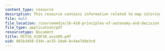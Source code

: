 ```yaml
---
content_type: resource
description: This resource contains information related to map coloring.
file: null
file_location: /coursemedia/16-410-principles-of-autonomy-and-decision-making-fall-2010/081b3456534cac352da6bc4ae7dde3cd_MIT16_410F10_assn09.pdf
file_type: application/pdf
resourcetype: Document
title: MIT16_410F10_assn09.pdf
uid: 081b3456-534c-ac35-2da6-bc4ae7dde3cd
---
```

